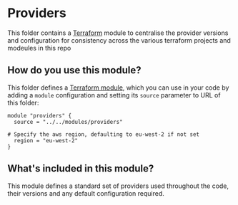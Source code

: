 # Providers

This folder contains a [Terraform](https://www.terraform.io/) module to centralise the provider versions and configuration for consistency across the various terraform projects and modeules in this repo

## How do you use this module?

This folder defines a [Terraform module](https://www.terraform.io/docs/modules/usage.html), which you can use in your
code by adding a `module` configuration and setting its `source` parameter to URL of this folder:

```hcl
module "providers" {
  source = "../../modules/providers"

# Specify the aws region, defaulting to eu-west-2 if not set
  region = "eu-west-2"  
}
```

## What's included in this module?

This module defines a standard set of providers used throughout the code, their versions and any default configuration required.  
